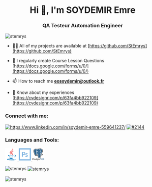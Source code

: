 <h1 align="center">Hi 👋, I'm SOYDEMIR Emre</h1>
<h3 align="center">QA Testeur Automation Engineer</h3>

<p align="left"> <img src="https://komarev.com/ghpvc/?username=stemrys&label=Profile%20views&color=0e75b6&style=flat" alt="stemrys" /> </p>

- 👨‍💻 All of my projects are available at [https://github.com/StEmrys](https://github.com/StEmrys)

- 📝 I regularly create Course Lesson Questions [https://docs.google.com/forms/u/0/](https://docs.google.com/forms/u/0/)

- 📫 How to reach me **eosoydemir@outlook.fr**

- 📄 Know about my experiences [https://cvdesignr.com/p/63fa4bb922109](https://cvdesignr.com/p/63fa4bb922109)

<h3 align="left">Connect with me:</h3>
<p align="left">
<a href="https://linkedin.com/in/https://www.linkedin.com/in/soydemir-emre-559641237/" target="blank"><img align="center" src="https://raw.githubusercontent.com/rahuldkjain/github-profile-readme-generator/master/src/images/icons/Social/linked-in-alt.svg" alt="https://www.linkedin.com/in/soydemir-emre-559641237/" height="30" width="40" /></a>
<a href="https://discord.gg/#2144" target="blank"><img align="center" src="https://raw.githubusercontent.com/rahuldkjain/github-profile-readme-generator/master/src/images/icons/Social/discord.svg" alt="#2144" height="30" width="40" /></a>
</p>

<h3 align="left">Languages and Tools:</h3>
<p align="left"> <a href="https://www.java.com" target="_blank" rel="noreferrer"> <img src="https://raw.githubusercontent.com/devicons/devicon/master/icons/java/java-original.svg" alt="java" width="40" height="40"/> </a> <a href="https://www.photoshop.com/en" target="_blank" rel="noreferrer"> <img src="https://raw.githubusercontent.com/devicons/devicon/master/icons/photoshop/photoshop-line.svg" alt="photoshop" width="40" height="40"/> </a> <a href="https://www.postgresql.org" target="_blank" rel="noreferrer"> <img src="https://raw.githubusercontent.com/devicons/devicon/master/icons/postgresql/postgresql-original-wordmark.svg" alt="postgresql" width="40" height="40"/> </a> </p>

<p><img align="left" src="https://github-readme-stats.vercel.app/api/top-langs?username=stemrys&show_icons=true&locale=en&layout=compact" alt="stemrys" /></p>

<p>&nbsp;<img align="center" src="https://github-readme-stats.vercel.app/api?username=stemrys&show_icons=true&locale=en" alt="stemrys" /></p>

<p><img align="center" src="https://github-readme-streak-stats.herokuapp.com/?user=stemrys&" alt="stemrys" /></p>

